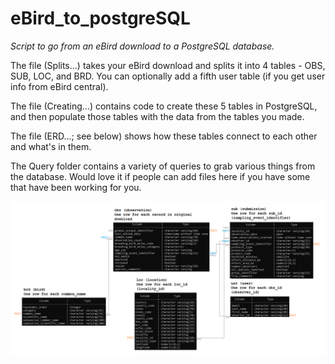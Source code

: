 # eBird_to_postgreSQL

*Script to go from an eBird download to a PostgreSQL database.* 

The file (Splits...) takes your eBird download and splits it into 4 tables - OBS, SUB, LOC, and BRD. You can optionally add a fifth user table (if you get user info from eBird central).

The file (Creating...) contains code to create these 5 tables in PostgreSQL, and then populate those tables with the data from the tables you made.

The file (ERD...; see below) shows how these tables connect to each other and what's in them.

The Query folder contains a variety of queries to grab various things from the database. Would love it if people can add files here if you have some that have been working for you. 

![erd](https://github.com/nmanich/eBird_to_postgreSQL/blob/master/ERD6.png)
